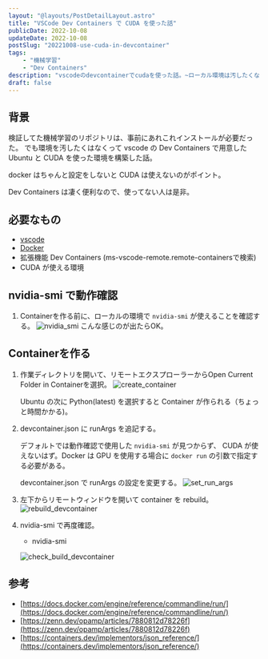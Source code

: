 ```yaml
---
layout: "@layouts/PostDetailLayout.astro"
title: "VSCode Dev Containers で CUDA を使った話"
publicDate: 2022-10-08
updateDate: 2022-10-08
postSlug: "20221008-use-cuda-in-devcontainer"
tags: 
    - "機械学習"
    - "Dev Containers"
description: "vscodeのdevcontainerでcudaを使った話。~ローカル環境は汚したくない~"
draft: false
---
```


## 背景

検証してた機械学習のリポジトリは、事前にあれこれインストールが必要だった。
でも環境を汚したくはなくって vscode の Dev Containers で用意した Ubuntu と CUDA を使った環境を構築した話。

docker はちゃんと設定をしないと CUDA は使えないのがポイント。

Dev Containers は凄く便利なので、使ってない人は是非。

## 必要なもの

- [vscode](https://azure.microsoft.com/ja-jp/products/visual-studio-code/)
- [Docker](https://www.docker.com/)
- 拡張機能 Dev Containers (ms-vscode-remote.remote-containersで検索)
- CUDA が使える環境

## nvidia-smi で動作確認

1. Containerを作る前に、ローカルの環境で `nvidia-smi` が使えることを確認する。
    ![nvidia_smi](https://storage.cloud.google.com/marogosteen-pages-storage/2022/win_nvidiasmi.png?authuser=1)
    こんな感じのが出たらOK。

## Containerを作る

1. 作業ディレクトリを開いて、リモートエクスプローラーからOpen Current Folder in Containerを選択。
    ![create_container](https://storage.cloud.google.com/marogosteen-pages-storage/2022/create_container.png?authuser=1)

    Ubuntu の次に Python(latest) を選択すると Container が作られる（ちょっと時間かかる)。

2. devcontainer.json に runArgs を追記する。

    デフォルトでは動作確認で使用した `nvidia-smi` が見つからず、 CUDA が使えないはず。Docker は GPU を使用する場合に `docker run` の引数で指定する必要がある。

    devcontainer.json で runArgs の設定を変更する。
    ![set_run_args](https://storage.cloud.google.com/marogosteen-pages-storage/2022/runargs.png?authuser=1)


3. 左下からリモートウィンドウを開いて container を rebuild。
    ![rebuild_devcontainer](https://storage.cloud.google.com/marogosteen-pages-storage/2022/rebuild.png?authuser=1)

4. nvidia-smi で再度確認。
    - nvidia-smi

    ![check_build_devcontainer](https://storage.cloud.google.com/marogosteen-pages-storage/2022/check_build_devcontainer.png?authuser=1)


## 参考
- [https://docs.docker.com/engine/reference/commandline/run/](https://docs.docker.com/engine/reference/commandline/run/)
- [https://zenn.dev/opamp/articles/7880812d78226f](https://zenn.dev/opamp/articles/7880812d78226f)
- [https://containers.dev/implementors/json_reference/](https://containers.dev/implementors/json_reference/)